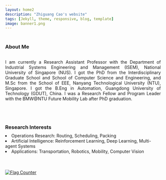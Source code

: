 ```yaml
---
layout: home2
description: "Zhiguang Cao's website"
tags: [Jekyll, theme, responsive, blog, template]
image: banner1.png
---
```

<h3 style="margin-bottom:0px;padding-top:20px;">About Me</h3> <br>

<p align="justify">I am currently a Research Assistant Professor with the Department of Industrial Systems Engineering and Management (ISEM), National University of Singapore (NUS).  I got the PhD from the Interdisciplinary Graduate School and School of Computer Science and Engineering,  and M.Sc from the School of EEE, Nanyang Technological University (NTU), Singapore. I got the B.Eng in Automation, Guangdong University of Technology (GDUT), China. I was a Research Fellow and Program Leader with the BMW@NTU Future Mobility Lab after PhD graduation.</p>
<!-- and I also hold an Associate Professor position with GDUT for a short period-->
<br />


<h3 style="margin-bottom:-8px;padding-top:20px;">Research Interests</h3> <br>
<li>	    
Operations Research:  Routing, Scheduling, Packing
</li>

<li>	    
Artificial Intelligence:  Reinforcement Learning, Deep Learning, Multi-agent Systems
</li>

<li>	    
Applications:  Transportation, Robotics, Mobility, Computer Vision
</li>

<br>
<br>
<br>
<a href="https://info.flagcounter.com/MtD5"><img src="https://s11.flagcounter.com/count2/MtD5/bg_FFFFFF/txt_000000/border_CCCCCC/columns_2/maxflags_10/viewers_0/labels_0/pageviews_0/flags_0/percent_0/" alt="Flag Counter" border="0"></a>
